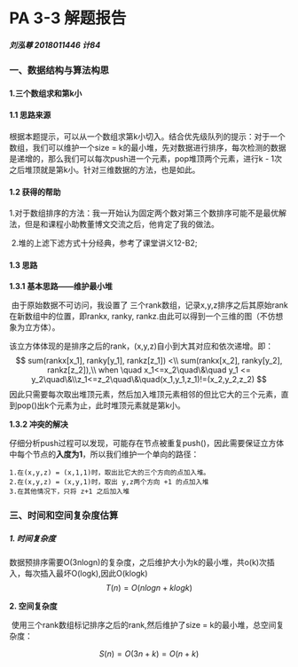 # **PA 3-3 解题报告**

##### 刘泓尊   2018011446   计84

### 一、数据结构与算法构思

#### 1.三个数组求和第k小

#### **1.1 思路来源**

​		根据本题提示，可以从一个数组求第k小切入。结合优先级队列的提示：对于一个数组，我们可以维护一个size = k的最小堆，先对数据进行排序，每次检测的数据是递增的，那么我们可以每次push进一个元素，pop堆顶两个元素，进行k - 1次之后堆顶就是第k小。针对三维数据的方法，也是如此。

#### **1.2 获得的帮助**

​		1.对于数组排序的方法：我一开始认为固定两个数对第三个数排序可能不是最优解法，但是和课程小助教董博文交流之后，他肯定了我的做法。

​		2.堆的上滤下滤方式十分经典，参考了课堂讲义12-B2;

#### **1.3 思路**

**1.3.1 基本思路——维护最小堆**

​		由于原始数据不可访问，我设置了 三个rank数组，记录x,y,z排序之后其原始rank在新数组中的位置，即rankx, ranky, rankz.由此可以得到一个三维的图（不仿想象为立方体）。

​		该立方体体现的是排序之后的rank，(x,y,z)自小到大其对应和依次递增。即：
$$
sum(rankx[x_1], ranky[y_1], rankz[z_1]) <\\ sum(rankx[x_2], ranky[y_2], rankz[z_2]),\\
when \quad x_1<=x_2\quad\&\quad y_1 <= y_2\quad\&\\z_1<=z_2\quad\&\quad(x_1,y_1,z_1)!=(x_2,y_2,z_2)
$$
​		因此只需要每次取出堆顶元素，然后加入堆顶元素相邻的但比它大的三个元素，直到pop()出k个元素为止，此时堆顶元素就是第k小。

**1.3.2 冲突的解决**

​		仔细分析push过程可以发现，可能存在节点被重复push()，因此需要保证立方体中每个节点的**入度为1**，所以我们维护一个单向的路径：

```
1.在(x,y,z) = (x,1,1)时，取出比它大的三个方向的点加入堆。
2.在(x,y,z) = (x,y,1)时，取出 y,z两个方向 +1 的点加入堆
3.在其他情况下，只将 z+1 之后加入堆
```

### 三、时间和空间复杂度估算

##### **1. 时间复杂度**

​		数据预排序需要O(3nlogn)的复杂度，之后维护大小为k的最小堆，共o(k)次插入，每次插入最坏O(logk),因此O(klogk)
$$
T(n) = O(nlogn + klogk)
$$

**2. 空间复杂度**

​		使用三个rank数组标记排序之后的rank,然后维护了size = k的最小堆，总空间复杂度：

$$
S(n) = O(3n + k) = O(n+k)
$$

